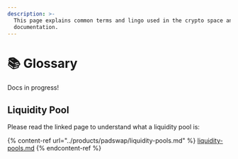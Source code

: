 ```yaml
---
description: >-
  This page explains common terms and lingo used in the crypto space and in this
  documentation.
---
```


# 📚 Glossary

Docs in progress!

## Liquidity Pool

Please read the linked page to understand what a liquidity pool is:

{% content-ref url="../products/padswap/liquidity-pools.md" %}
[liquidity-pools.md](../products/padswap/liquidity-pools.md)
{% endcontent-ref %}
